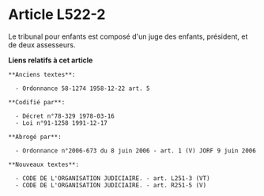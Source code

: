 # Article L522-2

Le tribunal pour enfants est composé d'un juge des enfants, président, et de deux assesseurs.

**Liens relatifs à cet article**

	**Anciens textes**:

	  - Ordonnance 58-1274 1958-12-22 art. 5

	**Codifié par**:

	  - Décret n°78-329 1978-03-16
	  - Loi n°91-1258 1991-12-17

	**Abrogé par**:

	  - Ordonnance n°2006-673 du 8 juin 2006 - art. 1 (V) JORF 9 juin 2006

	**Nouveaux textes**:

	  - CODE DE L'ORGANISATION JUDICIAIRE. - art. L251-3 (VT)
	  - CODE DE L'ORGANISATION JUDICIAIRE. - art. R251-5 (V)

